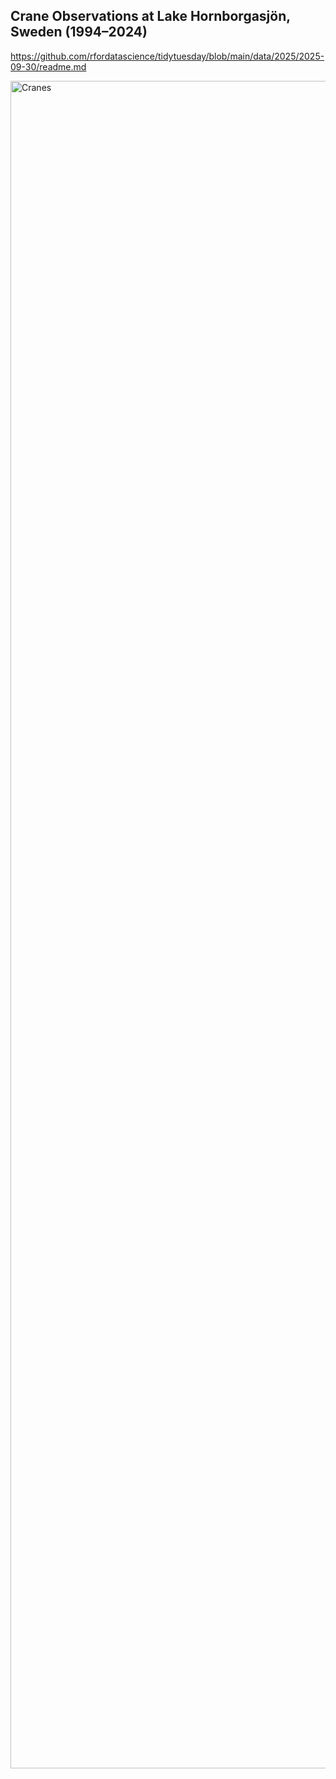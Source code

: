## Crane Observations at Lake Hornborgasjön, Sweden (1994–2024)

https://github.com/rfordatascience/tidytuesday/blob/main/data/2025/2025-09-30/readme.md

<img width="2700" height="2700" alt="Cranes" src="https://github.com/user-attachments/assets/94f41084-94a1-4dd7-b304-c5a930acb4ab" />
